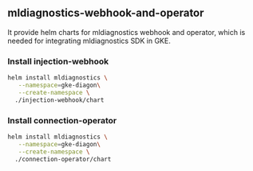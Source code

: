 ## mldiagnostics-webhook-and-operator

It provide helm charts for mldiagnostics webhook and operator, which is needed for integrating mldiagnostics SDK in GKE.


### Install injection-webhook

```bash
helm install mldiagnostics \
   --namespace=gke-diagon\
   --create-namespace \
  ./injection-webhook/chart

```


### Install connection-operator

```bash
helm install mldiagnostics \
   --namespace=gke-diagon\
   --create-namespace \
  ./connection-operator/chart
```
